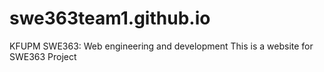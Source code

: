# swe363team1.github.io
KFUPM SWE363: Web engineering and development
This is a website for SWE363 Project
